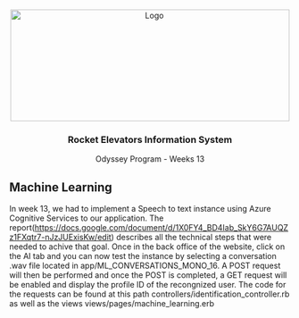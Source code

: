 <!-- PROJECT LOGO -->
<br />
<p align="center">
  <a href="https://rocketlift.ca/assets/_rocket/R2-3c6296bf2343b849b947f8ccfce0de61dd34ba7f9e2a23a53d0a743bc4604e3c.png">
    <img src="https://rocketlift.ca/assets/_rocket/R2-3c6296bf2343b849b947f8ccfce0de61dd34ba7f9e2a23a53d0a743bc4604e3c.png" alt="Logo" width="500" height="200">
  </a>

  <h3 align="center">Rocket Elevators Information System
</h3>
  
  <p align="center">
    Odyssey Program - Weeks 13
  </p>
</p>


## Machine Learning

In week 13, we had to implement a Speech to text instance using Azure Cognitive Services to our application.
The report(https://docs.google.com/document/d/1X0FY4_BD4Iab_SkY6G7AUQZz1FXqtr7-nJzJUExisKw/edit) describes all the technical steps that were needed to achive that goal.  Once in the back office of the website, click on the AI tab and you can now test the instance by selecting a conversation .wav file located in app/ML_CONVERSATIONS_MONO_16.  A POST request will then be performed and once the POST is completed, a GET request will be enabled and display the profile ID of the recongnized user.  The code for the requests can be found at this path controllers/identification_controller.rb as well as the views views/pages/machine_learning.erb





